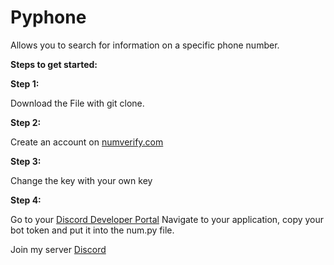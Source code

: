 # Pyphone
Allows you to search for information on a specific phone number.

__**Steps to get started:**__

__Step 1:__

Download the File with git clone.

__Step 2:__

Create an account on [numverify.com](https://numverify.com/)

__Step 3:__

Change the key with your own key

__Step 4:__

Go to your [Discord Developer Portal](https://discord.com/developers/applications)
Navigate to your application, copy your bot token and put it into the num.py file.

Join my server [Discord](https://discord.gg/d7m5zUQrd8)
